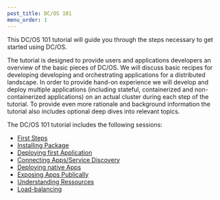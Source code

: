 ```yaml
---
post_title: DC/OS 101
menu_order: 1
---
```


This DC/OS 101 tutorial will guide you through the steps necessary to get started using DC/OS.

The tutorial is designed to provide users and applications developers an overview of the basic pieces of DC/OS. We will discuss basic recipes for developing developing and orchestrating applications for a distributed landscape. In order to provide hand-on experience we will develop and deploy multiple applications (including stateful, containerized and non-containerized applications) on an actual cluster during each step of the tutorial. To provide even more rationale and background information the tutorial also includes optional deep dives into relevant topics.


The DC/OS 101 tutorial includes the following sessions:

* [First Steps][1]
* [Installing Package][2]
* [Deploying first Application][3]
* [Connecting Apps/Service Discovery][4]
* [Deploying native Apps][5]
* [Exposing Apps Publically][6]
* [Understanding Ressources][7]
* [Load-balancing][8]

[1]: /docs/1.8/tutorial/cli/
[2]: /docs/1.8/tutorial/redis-package/
[3]: /docs/1.8/tutorial/app1/
[4]: /docs/1.8/tutorial/service-discovery/
[5]: /docs/1.8/tutorial/app2/
[6]: /docs/1.8/tutorial/marathon-lb/
[7]: /docs/1.8/tutorial/resources/
[8]: /docs/1.8/tutorial/loadbalancing/
